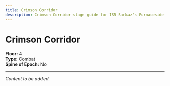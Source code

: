 ```yaml
---
title: Crimson Corridor
description: Crimson Corridor stage guide for IS5 Sarkaz's Furnaceside Fables
---
```


# Crimson Corridor

**Floor:** 4  
**Type:** Combat  
**Spine of Epoch:** No  

---

*Content to be added.*
